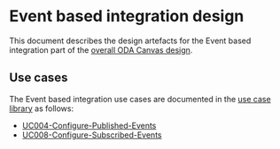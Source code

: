 # Event based integration design

This document describes the design artefacts for the Event based integration part of the [overall ODA Canvas design](Canvas-design.md).

## Use cases

The Event based integration use cases are documented in the [use case library](usecase-library/README.md) as follows:

* [UC004-Configure-Published-Events](usecase-library/UC004-Configure-Published-Events.md)
* [UC008-Configure-Subscribed-Events](usecase-library/UC008-Configure-Subscribed-Events.md)

